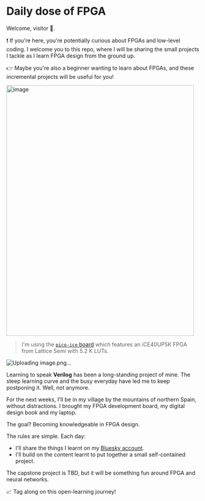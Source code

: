 # Daily dose of FPGA

Welcome, visitor 👋.

❗ If you're here, you're potentially curious about FPGAs and low-level coding. I welcome you to this repo, where I will be sharing the small projects I tackle as I learn FPGA design from the ground up.

👉 Maybe you're also a beginner wanting to learn about FPGAs, and these incremental projects will be useful for you!

<img width="490" height="655" alt="image" src="https://github.com/user-attachments/assets/a20d3637-be7a-4dd7-a1ba-31af0eaaf7ed" />

> I'm using the [`pico-ice` board](https://pico-ice.tinyvision.ai/) which features an iCE40UP5K FPGA from Lattice Semi with 5.2 K LUTs.

![Uploading image.png…]()


Learning to speak **Verilog** has been a long-standing project of mine. The steep learning curve and the busy everyday have led me to keep postponing it.
Well, not anymore.

For the next weeks, I'll be in my village by the mountains of northern Spain, without distractions. I brought my FPGA development board, my digital design book and my laptop.

The goal? Becoming knowledgeable in FPGA design.

The rules are simple. Each day:
- I'll share the things I learnt on my [Bluesky account](https://bsky.app/profile/inigoliz.bsky.social).
- I'll build on the content learnt to put together a small self-contained project.

The capstone project is TBD, but it will be something fun around FPGA and neural networks.

📈 Tag along on this open-learning journey!

